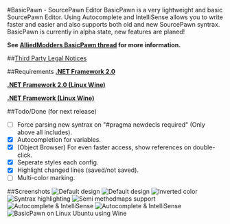 #BasicPawn - SourcePawn Editor
BasicPawn is a very lightweight and basic SourcePawn Editor.
Using Autocomplete and IntelliSense allows you to write faster and easier and also supports both old and new SourcePawn syntrax.
BasicPawn is currently in alpha state, new features are planed!

**See [AlliedModders BasicPawn thread](https://forums.alliedmods.net/showthread.php?t=289127) for more information.**

##[Third Party Legal Notices](Third%20Party%20Legal%20Notices.txt)

##Requirements
[**.NET Framework 2.0**](https://www.microsoft.com/en-us/download/details.aspx?id=21)

[**.NET Framework 2.0 (Linux Wine)**](https://appdb.winehq.org/objectManager.php?sClass=version&iId=3754)

[**.NET Framework (Linux Wine)**](https://appdb.winehq.org/objectManager.php?sClass=application&iId=2586)

##Todo/Done (for next release)
- [ ] Force parsing new syntrax on "#pragma newdecls required" (Only above all includes).
- [x] Autocompletion for variables.
- [x] \(Object Browser\) For even faster access, show references on double-click.
- [x] Seperate styles each config.
- [x] Highlight changed lines (saved/not saved).
- [ ] Multi-color marking.

##Screenshots
![Default design](http://i.imgur.com/NtAXuQ2.png)
![Default design](http://i.imgur.com/s2zlB7S.png)
![Inverted color](http://i.imgur.com/zUhUMVe.png)
![Syntrax highlighting](http://i.imgur.com/E4zgJcJ.png)
![Semi methodmaps support](http://i.imgur.com/G2MReGP.png)
![Autocomplete & IntelliSense](http://i.imgur.com/8OEWAhd.png)
![Autocomplete & IntelliSense](http://i.imgur.com/RJsY478.png)
![BasicPawn on Linux Ubuntu using Wine](http://i.imgur.com/y4HHUnz.png)
